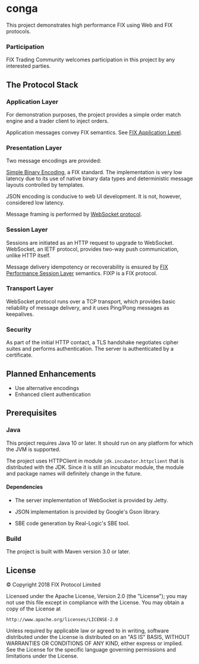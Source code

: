 # conga

This project demonstrates high performance FIX using Web and FIX protocols.

### Participation

FIX Trading Community welcomes participation in this project by any interested parties.

## The Protocol Stack

### Application Layer

For demonstration purposes, the project provides a simple order match engine and a trader client to inject orders.

Application messages convey FIX semantics. See [FIX Application Level](https://www.fixtrading.org/standards/).

### Presentation Layer

Two message encodings are provided:

[Simple Binary Encoding](https://github.com/FIXTradingCommunity/fix-simple-binary-encoding), a FIX standard. The implementation is very low latency due to its use of native binary data types and deterministic message layouts controlled by templates.

JSON encoding is conducive to web UI development. It is not, however, considered low latency.

Message framing is performed by [WebSocket protocol](https://tools.ietf.org/html/rfc6455).

### Session Layer

Sessions are initiated as an HTTP request to upgrade to WebSocket. WebSocket, an IETF protocol, provides two-way push communication, unlike HTTP itself.

Message delivery idempotency or recoverability is ensured by [FIX Performance Session Layer](https://github.com/FIXTradingCommunity/fixp-specification) semantics. FIXP is a FIX protocol.

### Transport Layer

WebSocket protocol runs over a TCP transport, which provides basic reliability of message delivery, and it uses Ping/Pong messages as keepalives.

### Security

As part of the initial HTTP contact, a TLS handshake negotiates cipher suites and performs authentication. The server is authenticated by a certificate.

## Planned Enhancements

* Use alternative encodings
* Enhanced client authentication

## Prerequisites

### Java
This project requires Java 10 or later. It should run on any platform for which the JVM is supported.

The project uses HTTPClient in module `jdk.incubator.httpclient` that is distributed with the JDK. Since it is still an incubator module, the module and package names will definitely change in the future.

#### Dependencies

* The server implementation of WebSocket is provided by Jetty.

* JSON implementation is provided by Google's Gson library.

* SBE code generation by Real-Logic's SBE tool.

### Build
The project is built with Maven version 3.0 or later. 

## License
© Copyright 2018 FIX Protocol Limited

Licensed under the Apache License, Version 2.0 (the "License");
you may not use this file except in compliance with the License.
You may obtain a copy of the License at

    http://www.apache.org/licenses/LICENSE-2.0

Unless required by applicable law or agreed to in writing, software
distributed under the License is distributed on an "AS IS" BASIS,
WITHOUT WARRANTIES OR CONDITIONS OF ANY KIND, either express or implied.
See the License for the specific language governing permissions and
limitations under the License.


